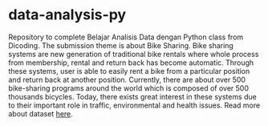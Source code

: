 # data-analysis-py
Repository to complete Belajar Analisis Data dengan Python class from Dicoding. The submission theme is about Bike Sharing. Bike sharing systems are new generation of traditional bike rentals where whole process from membership, rental and return 
back has become automatic. Through these systems, user is able to easily rent a bike from a particular position and return 
back at another position. Currently, there are about over 500 bike-sharing programs around the world which is composed of 
over 500 thousands bicycles. Today, there exists great interest in these systems due to their important role in traffic, 
environmental and health issues. Read more about dataset [here](https://www.kaggle.com/datasets/lakshmi25npathi/bike-sharing-dataset/data).